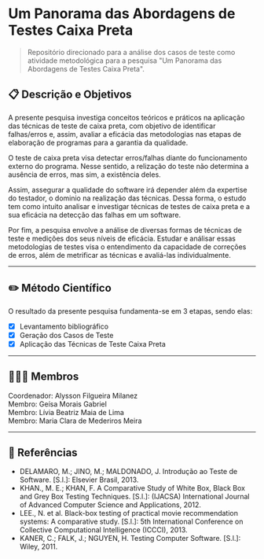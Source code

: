 # Um Panorama das Abordagens de Testes Caixa Preta        

> Repositório direcionado para a análise dos casos de teste como atividade metodológica para a pesquisa "Um Panorama das Abordagens de Testes Caixa Preta".           

## 📋 Descrição e Objetivos         

A presente pesquisa investiga conceitos teóricos e práticos na aplicação das técnicas de teste de caixa preta, com objetivo de identificar falhas/erros e, assim, avaliar a eficácia das metodologias nas etapas de elaboração de programas para a garantia da qualidade. 

O teste de caixa preta visa detectar erros/falhas diante do funcionamento externo do programa. Nesse sentido, a relização do teste não determina a ausência de erros, mas sim, a existência deles. 

Assim, assegurar a qualidade do software irá depender além da expertise do testador, o dominio na realização das técnicas. Dessa forma, o estudo tem como intuito analisar e investigar técnicas de testes de caixa preta e a sua eficácia na detecção das falhas em um software.

Por fim, a pesquisa envolve a análise de diversas formas de técnicas de teste e medições dos seus níveis de eficácia. Estudar e análisar essas metodologias de testes visa o entendimento da capacidade de correções de erros, além de metrificar as técnicas e avaliá-las individualmente.

------------------------

## ✏️ Método Científico

O resultado da presente pesquisa fundamenta-se em 3 etapas, sendo elas:

- [x] Levantamento bibliográfico
- [x] Geração dos Casos de Teste
- [x] Aplicação das Técnicas de Teste Caixa Preta

------------------------

## 👨‍👧‍👧 Membros
Coordenador: Alysson Filgueira Milanez </br>
Membro: Geísa Morais Gabriel </br>
Membro: Lívia Beatriz Maia de Lima </br>
Membro: Maria Clara de Mederiros Meira </br>

------------------------

## 🔗 Referências

- DELAMARO, M.; JINO, M.; MALDONADO, J. Introdução ao Teste de Software. [S.l.]: Elsevier Brasil, 2013.
- KHAN., M. E.; KHAN, F. A Comparative Study of White Box, Black Box and Grey Box Testing Techniques. [S.l.]: (IJACSA) International Journal of Advanced Computer Science and Applications, 2012.
- LEE., N. et al. Black-box testing of practical movie recommendation systems: A comparative study. [S.l.]: 5th International Conference on Collective Computational Intelligence (ICCCI), 2013.
- KANER, C.; FALK, J.; NGUYEN, H. Testing Computer Software. [S.l.]: Wiley, 2011.

